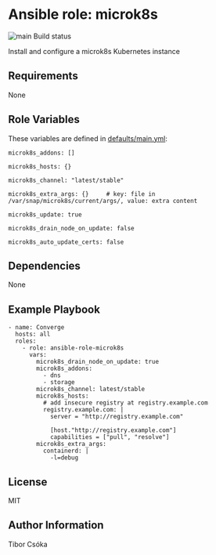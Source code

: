 Ansible role: microk8s
=========

![main Build status](https://github.com/Provizanta/ansible-role-microk8s/actions/workflows/main.yml/badge.svg)

Install and configure a microk8s Kubernetes instance

Requirements
------------

None

Role Variables
--------------

These variables are defined in [defaults/main.yml](./defaults/main.yml):

    microk8s_addons: []

    microk8s_hosts: {}

    microk8s_channel: "latest/stable"

    microk8s_extra_args: {}     # key: file in /var/snap/microk8s/current/args/, value: extra content

    microk8s_update: true

    microk8s_drain_node_on_update: false

    microk8s_auto_update_certs: false

Dependencies
------------

None

Example Playbook
----------------

    - name: Converge
      hosts: all
      roles:
        - role: ansible-role-microk8s
          vars:
            microk8s_drain_node_on_update: true
            microk8s_addons:
              - dns
              - storage
            microk8s_channel: latest/stable
            microk8s_hosts:
              # add insecure registry at registry.example.com
              registry.example.com: |
                server = "http://registry.example.com"

                [host."http://registry.example.com"]
                capabilities = ["pull", "resolve"]
            microk8s_extra_args:
              containerd: |
                -l=debug

License
-------

MIT

Author Information
------------------

Tibor Csóka
